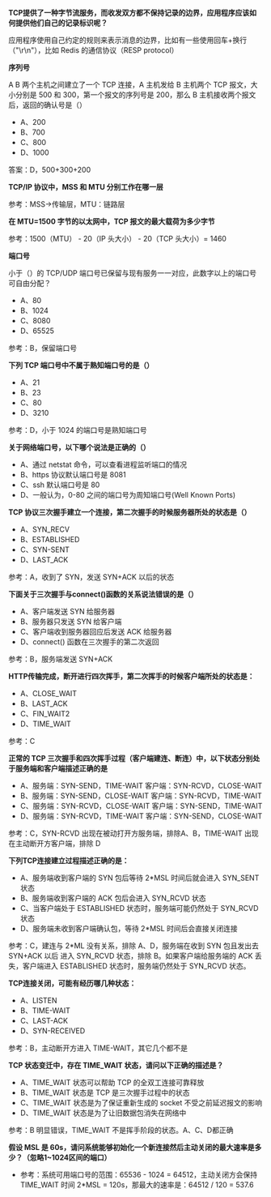 **TCP提供了一种字节流服务，而收发双方都不保持记录的边界，应用程序应该如何提供他们自己的记录标识呢？**

应用程序使用自己约定的规则来表示消息的边界，比如有一些使用回车+换行（"\r\n"），比如 Redis 的通信协议（RESP protocol）



**序列号**

A B 两个主机之间建立了一个 TCP 连接，A 主机发给 B 主机两个 TCP 报文，大小分别是 500 和 300，第一个报文的序列号是 200，那么 B 主机接收两个报文后，返回的确认号是（）

- A、200
- B、700
- C、800
- D、1000

答案：D，500+300+200



**TCP/IP 协议中，MSS 和 MTU 分别工作在哪一层**

参考：MSS->传输层，MTU：链路层



**在 MTU=1500 字节的以太网中，TCP 报文的最大载荷为多少字节**

参考：1500（MTU） - 20（IP 头大小） - 20（TCP 头大小）= 1460



**端口号**

小于（）的 TCP/UDP 端口号已保留与现有服务一一对应，此数字以上的端口号可自由分配？

- A、80
- B、1024
- C、8080
- D、65525

参考：B，保留端口号



**下列 TCP 端口号中不属于熟知端口号的是（）**

- A、21
- B、23
- C、80
- D、3210

参考：D，小于 1024 的端口号是熟知端口号

**关于网络端口号，以下哪个说法是正确的（）**

- A、通过 netstat 命令，可以查看进程监听端口的情况
- B、https 协议默认端口号是 8081
- C、ssh 默认端口号是 80
- D、一般认为，0-80 之间的端口号为周知端口号(Well Known Ports)



**TCP 协议三次握手建立一个连接，第二次握手的时候服务器所处的状态是（）**

- A、SYN_RECV
- B、ESTABLISHED
- C、SYN-SENT
- D、LAST_ACK

参考：A，收到了 SYN，发送 SYN+ACK 以后的状态



**下面关于三次握手与connect()函数的关系说法错误的是（）**

- A、客户端发送 SYN 给服务器
- B、服务器只发送 SYN 给客户端
- C、客户端收到服务器回应后发送 ACK 给服务器
- D、connect() 函数在三次握手的第二次返回

参考：B，服务端发送 SYN+ACK



**HTTP传输完成，断开进行四次挥手，第二次挥手的时候客户端所处的状态是：**

- A、CLOSE_WAIT
- B、LAST_ACK
- C、FIN_WAIT2
- D、TIME_WAIT

参考：C

**正常的 TCP 三次握手和四次挥手过程（客户端建连、断连）中，以下状态分别处于服务端和客户端描述正确的是**

- A、服务端：SYN-SEND，TIME-WAIT 客户端：SYN-RCVD，CLOSE-WAIT
- B、服务端：SYN-SEND，CLOSE-WAIT 客户端：SYN-RCVD，TIME-WAIT
- C、服务端：SYN-RCVD，CLOSE-WAIT 客户端：SYN-SEND，TIME-WAIT
- D、服务端：SYN-RCVD，TIME-WAIT 客户端：SYN-SEND，CLOSE-WAIT

参考：C，SYN-RCVD 出现在被动打开方服务端，排除A、B，TIME-WAIT 出现在主动断开方客户端，排除 D



**下列TCP连接建立过程描述正确的是：**

- A、服务端收到客户端的 SYN 包后等待 2*MSL 时间后就会进入 SYN_SENT 状态
- B、服务端收到客户端的 ACK 包后会进入 SYN_RCVD 状态
- C、当客户端处于 ESTABLISHED 状态时，服务端可能仍然处于 SYN_RCVD 状态
- D、服务端未收到客户端确认包，等待 2*MSL 时间后会直接关闭连接

参考：C，建连与 2*ML 没有关系，排除 A、D，服务端在收到 SYN 包且发出去 SYN+ACK 以后 进入 SYN_RCVD 状态，排除 B。如果客户端给服务端的 ACK 丢失，客户端进入 ESTABLISHED 状态时，服务端仍然处于 SYN_RCVD 状态。



**TCP连接关闭，可能有经历哪几种状态：**

- A、LISTEN
- B、TIME-WAIT
- C、LAST-ACK
- D、SYN-RECEIVED

参考：B，主动断开方进入 TIME-WAIT，其它几个都不是



**TCP 状态变迁中，存在 TIME_WAIT 状态，请问以下正确的描述是？**

- A、TIME_WAIT 状态可以帮助 TCP 的全双工连接可靠释放
- B、TIME_WAIT 状态是 TCP 是三次握手过程中的状态
- C、TIME_WAIT 状态是为了保证重新生成的 socket 不受之前延迟报文的影响
- D、TIME_WAIT 状态是为了让旧数据包消失在网络中

参考：B 明显错误，TIME_WAIT 不是挥手阶段的状态。A、C、D都正确



**假设 MSL 是 60s，请问系统能够初始化一个新连接然后主动关闭的最大速率是多少？（忽略1~1024区间的端口）**

- 参考：系统可用端口号的范围：65536 - 1024 = 64512，主动关闭方会保持 TIME_WAIT 时间 2*MSL = 120s，那最大的速率是：64512 / 120 = 537.6